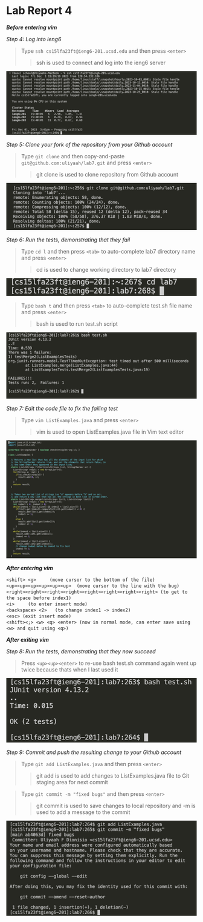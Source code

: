 # Lab Report 4

***Before entering vim***

*Step 4: Log into ieng6*

>Type `ssh cs15lfa23ft@ieng6-201.ucsd.edu` and then press `<enter>`
>>ssh is used to connect and log into the ieng6 server

![login](media/lab4-step4.png)

*Step 5: Clone your fork of the repository from your Github account*

>Type `git clone` and then copy-and-paste `git@github.com:uliyaah/lab7.git` and press `<enter>`
>>git clone is used to clone repository from Github account

![clone](media/lab4-step5.png)

*Step 6: Run the tests, demonstrating that they fail*

>Type `cd l` and then press `<tab>` to auto-complete lab7 directory name and press `<enter>`
>>cd is used to change working directory to lab7 directory

![cd](media/lab4-step5cd.png)

>Type `bash t` and then press `<tab>` to auto-complete test.sh file name and press `<enter>`
>>bash is used to run test.sh script

![test](media/lab4-step6.png)

*Step 7: Edit the code file to fix the failing test*

>Type `vim ListExamples.java` and press `<enter>`
>>vim is used to open ListExamples.java file in Vim text editor

![vim](media/lab4-step7.png)

***After entering vim***
```
<shift> <g>     (move cursor to the bottom of the file) 
<up><up><up><up><up><up>  (move cursor to the line with the bug)
<right><right><right><right><right><right><right><right> (to get to the space before index1)
<i>     (to enter insert mode)
<backspace> <2>   (to change index1 -> index2)
<esc> (exit insert mode)
<shift><;> <w> <q> <enter> (now in normal mode, can enter save using <w> and quit using <q>) 
```

***After exiting vim***

*Step 8: Run the tests, demonstrating that they now succeed*

>Press `<up><up><enter>` to re-use bash test.sh command again went up twice because thats when I last used it

![fixedtest](media/lab4-step8.png)

*Step 9: Commit and push the resulting change to your Github account*

>Type `git add ListExamples.java` and then press `<enter>`
>>git add is used to add changes to ListExamples.java file to Git staging area for next commit

>Type `git commit -m "fixed bugs"` and then press `<enter>`
>>git commit is used to save changes to local repository and -m is used to add a message to the commit

![commit](media/lab4-step9.png)